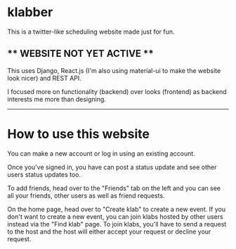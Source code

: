 # klabber
This is a twitter-like scheduling website made just for fun.

** WEBSITE NOT YET ACTIVE **
----
This uses Django, React.js (I'm also using material-ui to make the website look nicer) and REST API.


I focused more on functionality (backend) over looks (frontend) as backend interests me more than designing.

----
# How to use this website

You can make a new account or log in using an existing account.

Once you've signed in, you have can post a status update and see other users status updates too.

To add friends, head over to the "Friends" tab on the left and you can see all your friends, other users as well as friend requests.

On the home page, head over to "Create klab" to create a new event. If you don't want to create a new event, you can join klabs hosted by other users instead via the "Find klab" page. To join klabs, you'll have to send a request to the host and the host will either accept your request or decline your request.
